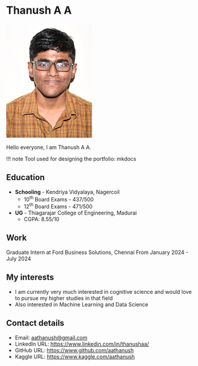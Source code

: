# Thanush A A
![](images/college_photo.jpg)

Hello everyone, I am Thanush A A.

!!! note
    Tool used for designing the portfolio: mkdocs
## Education
- **Schooling** - Kendriya Vidyalaya, Nagercoil
    - 10<sup>th</sup> Board Exams - 437/500
    - 12<sup>th</sup> Board Exams - 471/500 
- **UG** - Thiagarajar College of Engineering, Madurai
    - CGPA: 8.55/10

## Work

Graduate Intern at Ford Business Solutions, Chennai
From January 2024 - July 2024

## My interests

- I am currently very much interested in cognitive science and would love to pursue my higher studies in that field
- Also interested in Machine Learning and Data Science

## Contact details

- Email: <a href="mailto:aathanush@gmail.com">aathanush@gmail.com</a>
- LinkedIn URL: <a href="https://www.linkedin.com/in/thanushaa/">https://www.linkedin.com/in/thanushaa/</a>
- GitHub URL: <a href="https://www.github.com/aathanush">https://www.github.com/aathanush</a>
- Kaggle URL: <a href="https://www.kaggle.com/aathanush">https://www.kaggle.com/aathanush</a>


